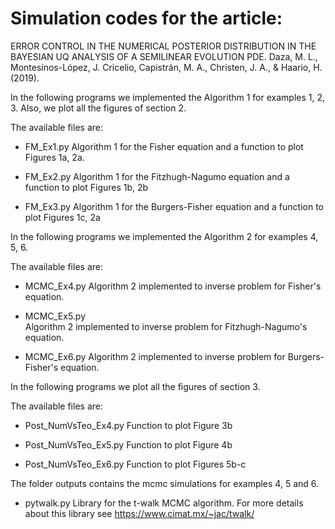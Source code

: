 # Simulation codes for the article: 

ERROR CONTROL IN THE NUMERICAL POSTERIOR DISTRIBUTION IN THE BAYESIAN UQ ANALYSIS OF
A SEMILINEAR EVOLUTION PDE. Daza, M. L., Montesinos-López, J. Cricelio, Capistrán, M. A., Christen, J. A., & Haario, H. (2019).

In the following programs we implemented the Algorithm 1 for examples 1, 2, 3. Also, we plot all the figures of section 2.

The available files are:

- FM_Ex1.py
    Algorithm 1 for the Fisher equation and a function to plot Figures 1a, 2a. 

- FM_Ex2.py
    Algorithm 1 for the Fitzhugh-Nagumo equation and a function to plot Figures 1b, 2b

- FM_Ex3.py
    Algorithm 1 for the Burgers-Fisher equation and a function to plot Figures 1c, 2a


In the following programs we implemented the Algorithm 2 for examples 4, 5, 6.

The available files are: 

- MCMC_Ex4.py
    Algorithm 2 implemented to inverse problem for Fisher's equation.

- MCMC_Ex5.py          
    Algorithm 2 implemented to inverse problem for Fitzhugh-Nagumo's equation.

- MCMC_Ex6.py
    Algorithm 2 implemented to inverse problem for Burgers-Fisher's equation.


In the following programs we plot all the figures of section 3.

The available files are:

- Post_NumVsTeo_Ex4.py
    Function to plot Figure 3b

- Post_NumVsTeo_Ex5.py
    Function to plot Figure 4b

- Post_NumVsTeo_Ex6.py
    Function to plot Figures 5b-c

The folder outputs contains the mcmc simulations for examples 4, 5 and 6.

- pytwalk.py
Library for the t-walk MCMC algorithm. For more details about this library see https://www.cimat.mx/~jac/twalk/

